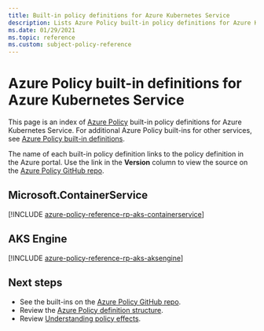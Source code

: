```yaml
---
title: Built-in policy definitions for Azure Kubernetes Service
description: Lists Azure Policy built-in policy definitions for Azure Kubernetes Service. These built-in policy definitions provide common approaches to managing your Azure resources.
ms.date: 01/29/2021
ms.topic: reference
ms.custom: subject-policy-reference
---
```

# Azure Policy built-in definitions for Azure Kubernetes Service

This page is an index of [Azure Policy](../governance/policy/overview.md) built-in policy
definitions for Azure Kubernetes Service. For additional Azure Policy built-ins for other services,
see [Azure Policy built-in definitions](../governance/policy/samples/built-in-policies.md).

The name of each built-in policy definition links to the policy definition in the Azure portal. Use
the link in the **Version** column to view the source on the
[Azure Policy GitHub repo](https://github.com/Azure/azure-policy).

## Microsoft.ContainerService

[!INCLUDE [azure-policy-reference-rp-aks-containerservice](../../includes/policy/reference/byrp/microsoft.containerservice.md)]

## AKS Engine

[!INCLUDE [azure-policy-reference-rp-aks-aksengine](../../includes/policy/reference/byrp/aks-engine.md)]

## Next steps

- See the built-ins on the [Azure Policy GitHub repo](https://github.com/Azure/azure-policy).
- Review the [Azure Policy definition structure](../governance/policy/concepts/definition-structure.md).
- Review [Understanding policy effects](../governance/policy/concepts/effects.md).
